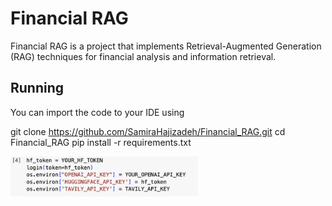 # Financial RAG

Financial RAG is a project that implements Retrieval-Augmented Generation (RAG) techniques for financial analysis and information retrieval.

## Running

You can import the code to your IDE using

git clone https://github.com/SamiraHajizadeh/Financial_RAG.git
cd Financial_RAG
pip install -r requirements.txt

<img src="image.png" width="300" />

